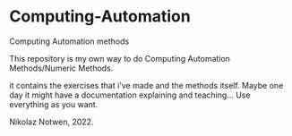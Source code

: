 # Computing-Automation
Computing Automation methods

This repository is my own way to do Computing Automation Methods/Numeric Methods.

it contains the exercises that i've made and the methods itself.
Maybe one day it might have a documentation explaining and teaching...
Use everything as you want.

Nikolaz Notwen, 2022.
